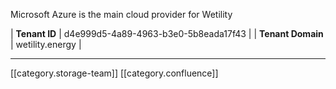 Microsoft Azure is the main cloud provider for Wetility



|  **Tenant ID**  | d4e999d5-4a89-4963-b3e0-5b8eada17f43 | 
|  **Tenant Domain**  | wetility.energy | 







*****

[[category.storage-team]] 
[[category.confluence]] 
